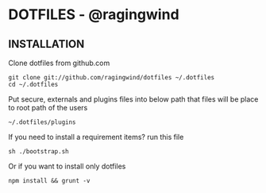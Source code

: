 # DOTFILES - @ragingwind

## INSTALLATION
Clone dotfiles from github.com

    git clone git://github.com/ragingwind/dotfiles ~/.dotfiles
    cd ~/.dotfiles

Put secure, externals and plugins files into below path that files will be place to root path of the users

    ~/.dotfiles/plugins

If you need to install a requirement items? run this file

    sh ./bootstrap.sh

Or if you want to install only dotfiles

    npm install && grunt -v
